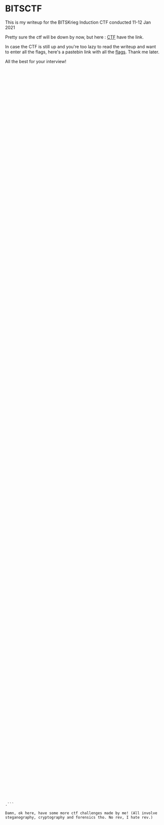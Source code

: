 # BITSCTF
This is my writeup for the BITSKrieg Induction CTF conducted 11-12 Jan 2021


Pretty sure the ctf will be down by now, but here : [CTF](https://ctf.bitskrieg.org/challenges) have the link.

In case the CTF is still up and you're too lazy to read the writeup and want to enter all the flags, here's a pastebin link with all the [flags](https://www.youtube.com/watch?v=oHg5SJYRHA0). Thank me later.

<!----getRekt---->

All the best for your interview!

```
















































































































































           

























.```

Damn, ok here, have some more ctf challenges made by me! (All involve steganography, cryptography and forensics tho. No rev, I hate rev.)
